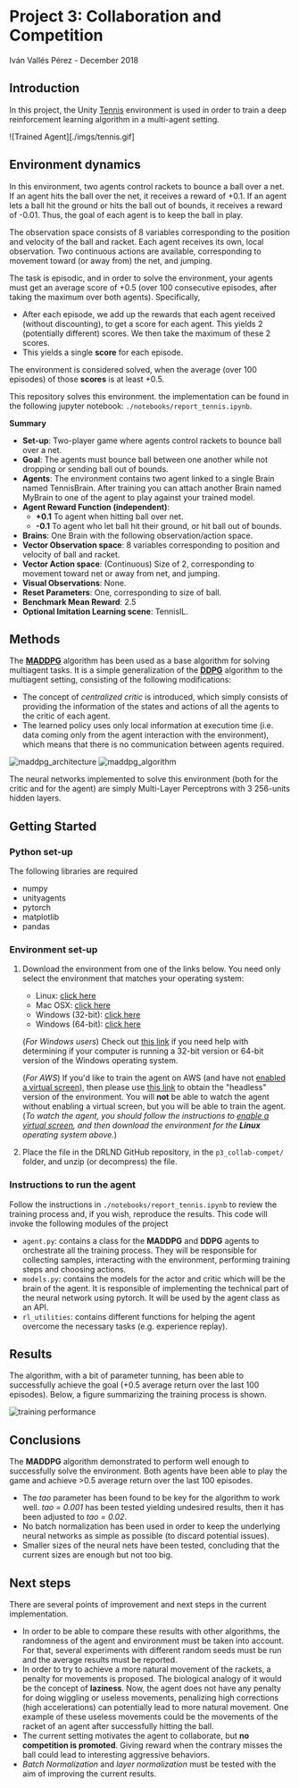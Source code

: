 # Project 3: Collaboration and Competition
Iván Vallés Pérez - December 2018

## Introduction
In this project, the Unity [Tennis](https://github.com/Unity-Technologies/ml-agents/blob/master/docs/Learning-Environment-Examples.md#tennis) environment is used in order to train a deep reinforcement learning algorithm in a multi-agent setting.

![Trained Agent][./imgs/tennis.gif]


## Environment dynamics
In this environment, two agents control rackets to bounce a ball over a net. If an agent hits the ball over the net, it receives a reward of +0.1.  If an agent lets a ball hit the ground or hits the ball out of bounds, it receives a reward of -0.01.  Thus, the goal of each agent is to keep the ball in play.

The observation space consists of 8 variables corresponding to the position and velocity of the ball and racket. Each agent receives its own, local observation.  Two continuous actions are available, corresponding to movement toward (or away from) the net, and jumping. 

The task is episodic, and in order to solve the environment, your agents must get an average score of +0.5 (over 100 consecutive episodes, after taking the maximum over both agents). Specifically,

- After each episode, we add up the rewards that each agent received (without discounting), to get a score for each agent. This yields 2 (potentially different) scores. We then take the maximum of these 2 scores.
- This yields a single **score** for each episode.

The environment is considered solved, when the average (over 100 episodes) of those **scores** is at least +0.5.

This repository solves this environment. the implementation can be found in the following jupyter notebook: `./notebooks/report_tennis.ipynb`.

**Summary**

- **Set-up**: Two-player game where agents control rackets to bounce ball over a net.
- **Goal**: The agents must bounce ball between one another while not dropping or sending ball out of bounds.
- **Agents**: The environment contains two agent linked to a single Brain named TennisBrain. After training you can attach another Brain named MyBrain to one of the agent to play against your trained model.
- **Agent Reward Function (independent)**:
    - **+0.1** To agent when hitting ball over net.
    - **-0.1** To agent who let ball hit their ground, or hit ball out of bounds.
- **Brains**: One Brain with the following observation/action space.
- **Vector Observation space**: 8 variables corresponding to position and velocity of ball and racket.
- **Vector Action space**: (Continuous) Size of 2, corresponding to movement toward net or away from net, and jumping.
- **Visual Observations**: None.
- **Reset Parameters**: One, corresponding to size of ball.
- **Benchmark Mean Reward**: 2.5
- **Optional Imitation Learning scene**: TennisIL.

## Methods
The [**MADDPG**](https://arxiv.org/abs/1706.02275) algorithm has been used as a base algorithm for solving multiagent tasks. It is a simple generalization of the [**DDPG**](https://arxiv.org/pdf/1509.02971.pdf) algorithm to the multiagent setting, consisting of the following modifications:

- The concept of *centralized critic* is introduced, which simply consists of providing the information of the states and actions of all the agents to the critic of each agent. 
- The learned policy uses only local information at execution time (i.e. data coming only from the agent interaction with the environment), which means that there is no communication between agents required. 

![maddpg_architecture](../imgs/maddpg_architecture.png)
![maddpg_algorithm](../imgs/algorithm.png)

The neural networks implemented to solve this environment (both for the critic and for the agent) are simply Multi-Layer Perceptrons with 3 256-units hidden layers.


## Getting Started

### Python set-up
The following libraries are required

- numpy
- unityagents
- pytorch
- matplotlib
- pandas

### Environment set-up
1. Download the environment from one of the links below.  You need only select the environment that matches your operating system:
    - Linux: [click here](https://s3-us-west-1.amazonaws.com/udacity-drlnd/P3/Tennis/Tennis_Linux.zip)
    - Mac OSX: [click here](https://s3-us-west-1.amazonaws.com/udacity-drlnd/P3/Tennis/Tennis.app.zip)
    - Windows (32-bit): [click here](https://s3-us-west-1.amazonaws.com/udacity-drlnd/P3/Tennis/Tennis_Windows_x86.zip)
    - Windows (64-bit): [click here](https://s3-us-west-1.amazonaws.com/udacity-drlnd/P3/Tennis/Tennis_Windows_x86_64.zip)
    
    (_For Windows users_) Check out [this link](https://support.microsoft.com/en-us/help/827218/how-to-determine-whether-a-computer-is-running-a-32-bit-version-or-64) if you need help with determining if your computer is running a 32-bit version or 64-bit version of the Windows operating system.

    (_For AWS_) If you'd like to train the agent on AWS (and have not [enabled a virtual screen](https://github.com/Unity-Technologies/ml-agents/blob/master/docs/Training-on-Amazon-Web-Service.md)), then please use [this link](https://s3-us-west-1.amazonaws.com/udacity-drlnd/P3/Tennis/Tennis_Linux_NoVis.zip) to obtain the "headless" version of the environment.  You will **not** be able to watch the agent without enabling a virtual screen, but you will be able to train the agent.  (_To watch the agent, you should follow the instructions to [enable a virtual screen](https://github.com/Unity-Technologies/ml-agents/blob/master/docs/Training-on-Amazon-Web-Service.md), and then download the environment for the **Linux** operating system above._)

2. Place the file in the DRLND GitHub repository, in the `p3_collab-compet/` folder, and unzip (or decompress) the file. 

### Instructions to run the agent
Follow the instructions in `./notebooks/report_tennis.ipynb` to review the training process and, if you wish, reproduce the results. This code will invoke the following modules of the project
- `agent.py`: contains a class for the **MADDPG** and **DDPG** agents to orchestrate all the training process. They will be responsible for collecting samples, interacting with the environment, performing training steps and choosing actions.
- `models.py`: contains the models for the actor and critic which will be the brain of the agent. It is responsible of implementing the technical part of the neural network using pytorch. It will be used by the agent class as an API. 
- `rl_utilities`: contains different functions for helping the agent overcome the necessary tasks (e.g. experience replay).

## Results
The algorithm, with a bit of parameter tunning, has been able to successfully achieve the goal (+0.5 average return over the last 100 episodes). Below, a figure summarizing the training process is shown.

![training performance](../imgs/performance.png)


## Conclusions
The **MADDPG** algorithm demonstrated to perform well enough to successfully solve the environment. Both agents have been able to play the game and achieve >0.5 average return over the last 100 episodes. 
- The *tao* parameter has been found to be key for the algorithm to work well. *tao = 0.001* has been tested yielding undesired results, then it has been adjusted to *tao = 0.02*.
- No batch normalization has been used in order to keep the underlying neural networks as simple as possible (to discard potential issues).
- Smaller sizes of the neural nets have been tested, concluding that the current sizes are enough but not too big.

## Next steps
There are several points of improvement and next steps in the current implementation.
- In order to be able to compare these results with other algorithms, the randomness of the agent and environment must be taken into account. For that, several experiments with different random seeds must be run and the average results must be reported.
- In order to try to achieve a more natural movement of the rackets, a penalty for movements is proposed. The biological analogy of it would be the concept of **laziness**. Now, the agent does not have any penalty for doing wiggling or useless movements, penalizing high corrections (high accelerations) can potentially lead to more natural movement. One example of these useless movements could be the movements of the racket of an agent after successfully hitting the ball.
- The current setting motivates the agent to collaborate, but **no competition is promoted**. Giving reward when the contrary misses the ball could lead to interesting aggressive behaviors.
- *Batch Normalization* and *layer normalization* must be tested with the aim of improving the current results.
